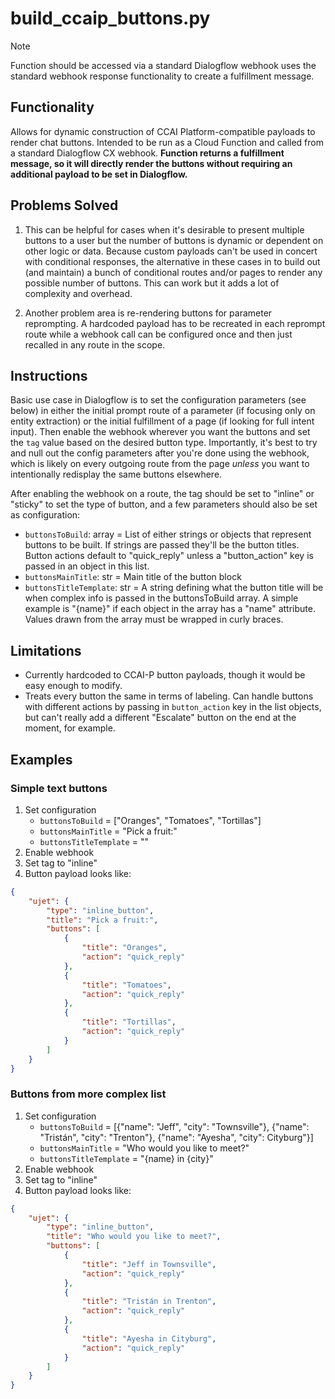 # build_ccaip_buttons.py

> [!NOTE]
> Function should be accessed via a standard Dialogflow webhook uses the standard webhook response functionality to create a fulfillment message.

## Functionality

Allows for dynamic construction of CCAI Platform-compatible payloads to render chat buttons. Intended to be run as a Cloud Function and called from a standard Dialogflow CX webhook. **Function returns a fulfillment message, so it will directly render the buttons without requiring an additional payload to be set in Dialogflow.**

## Problems Solved

1. This can be helpful for cases when it's desirable to present multiple buttons to a user but the number of buttons is dynamic or dependent on other logic or data. Because custom payloads can't be used in concert with conditional responses, the alternative in these cases in to build out (and maintain) a bunch of conditional routes and/or pages to render any possible number of buttons. This can work but it adds a lot of complexity and overhead.

2. Another problem area is re-rendering buttons for parameter reprompting. A hardcoded payload has to be recreated in each reprompt route while a webhook call can be configured once and then just recalled in any route in the scope.

## Instructions
Basic use case in Dialogflow is to set the configuration parameters (see below) in either the initial prompt route of a parameter (if focusing only on entity extraction) or the initial fulfillment of a page (if looking for full intent input). Then enable the webhook wherever you want the buttons and set the `tag` value based on the desired button type. Importantly, it's best to try and null out the config parameters after you're done using the webhook, which is likely on every outgoing route from the page _unless_ you want to intentionally redisplay the same buttons elsewhere.

After enabling the webhook on a route, the tag should be set to "inline" or "sticky" to set the type of button, and a few parameters should also be set as configuration:
- `buttonsToBuild`: array = List of either strings or objects that represent buttons to be built. If strings are passed they'll be the button titles. Button actions default to "quick_reply" unless a "button_action" key is passed in an object in this list.
- `buttonsMainTitle`: str = Main title of the button block
- `buttonsTitleTemplate`: str = A string defining what the button title will be when complex info is passed in the buttonsToBuild array. A simple example is "{name}" if each object in the array has a "name" attribute. Values drawn from the array must be wrapped in curly braces.

## Limitations

- Currently hardcoded to CCAI-P button payloads, though it would be easy enough to modify.
- Treats every button the same in terms of labeling. Can handle buttons with different actions by passing in `button_action` key in the list objects, but can't really add a different "Escalate" button on the end at the moment, for example.

## Examples

### Simple text buttons

1. Set configuration
   - `buttonsToBuild` = ["Oranges", "Tomatoes", "Tortillas"]
   - `buttonsMainTitle` = "Pick a fruit:"
   - `buttonsTitleTemplate` = ""
2. Enable webhook
3. Set tag to "inline"
4. Button payload looks like:

```json
{
    "ujet": {
        "type": "inline_button",
        "title": "Pick a fruit:",
        "buttons": [
            {
                "title": "Oranges",
                "action": "quick_reply"
            },
            {
                "title": "Tomatoes",
                "action": "quick_reply"
            },
            {
                "title": "Tortillas",
                "action": "quick_reply"
            }
        ]
    }
}
```

### Buttons from more complex list

1. Set configuration
   - `buttonsToBuild` = [{"name": "Jeff", "city": "Townsville"}, {"name": "Tristán", "city": "Trenton"}, {"name": "Ayesha", "city": Cityburg"}]
   - `buttonsMainTitle` = "Who would you like to meet?"
   - `buttonsTitleTemplate` = "{name} in {city}"
2. Enable webhook
3. Set tag to "inline"
4. Button payload looks like:

```json
{
    "ujet": {
        "type": "inline_button",
        "title": "Who would you like to meet?",
        "buttons": [
            {
                "title": "Jeff in Townsville",
                "action": "quick_reply"
            },
            {
                "title": "Tristán in Trenton",
                "action": "quick_reply"
            },
            {
                "title": "Ayesha in Cityburg",
                "action": "quick_reply"
            }
        ]
    }
}
```
